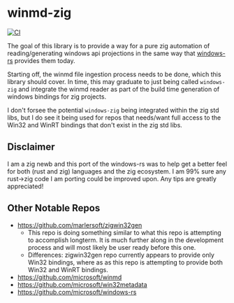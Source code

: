 # winmd-zig
[![CI](https://github.com/Vulfox/winmd-zig/actions/workflows/test.yml/badge.svg?branch=main)](https://github.com/Vulfox/winmd-zig/actions/workflows/test.yml)

The goal of this library is to provide a way for a pure zig automation of reading/generating windows api projections in the same way that [windows-rs](https://github.com/microsoft/windows-rs) provides them today.

Starting off, the winmd file ingestion process needs to be done, which this library should cover. In time, this may graduate to just being called `windows-zig` and integrate the winmd reader as part of the build time generation of windows bindings for zig projects.

I don't forsee the potential `windows-zig` being integrated within the zig std libs, but I do see it being used for repos that needs/want full access to the Win32 and WinRT bindings that don't exist in the zig std libs.

## Disclaimer
I am a zig newb and this port of the windows-rs was to help get a better feel for both (rust and zig) languages and the zig ecosystem. I am 99% sure any rust->zig code I am porting could be improved upon. Any tips are greatly appreciated!

## Other Notable Repos
- https://github.com/marlersoft/zigwin32gen
  - This repo is doing something similar to what this repo is attempting to accomplish longterm. It is much further along in the development process and will most likely be user ready before this one.
  - Differences: zigwin32gen repo currently appears to provide only Win32 bindings, where as as this repo is attempting to provide both Win32 and WinRT bindings.
- https://github.com/microsoft/winmd
- https://github.com/microsoft/win32metadata
- https://github.com/microsoft/windows-rs
